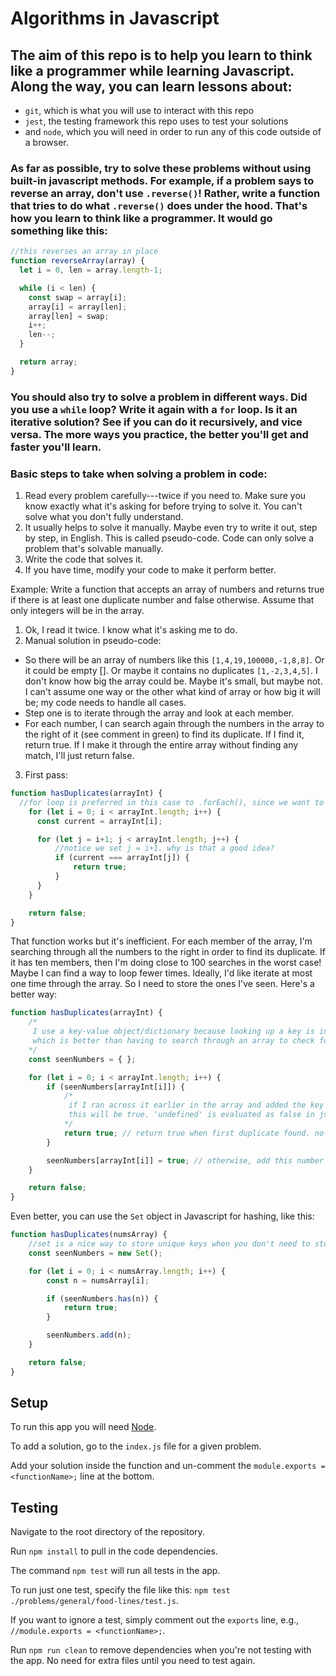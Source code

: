 # Algorithms in Javascript

## The aim of this repo is to help you learn to think like a programmer while learning Javascript. Along the way, you can learn lessons about:
  - `git`, which is what you will use to interact with this repo
  - `jest`, the testing framework this repo uses to test your solutions
  - and `node`, which you will need in order to run any of this code outside of a browser.

### As far as possible, try to solve these problems without using built-in javascript methods. For example, if a problem says to reverse an array, don't use `.reverse()`! Rather, write a function that tries to do what `.reverse()` does under the hood. That's how you learn to think like a programmer. It would go something like this:

```javascript
//this reverses an array in place
function reverseArray(array) {
  let i = 0, len = array.length-1;

  while (i < len) {
    const swap = array[i];
    array[i] = array[len];
    array[len] = swap;
    i++;
    len--;
  }

  return array;
}
```

### You should also try to solve a problem in different ways. Did you use a `while` loop? Write it again with a `for` loop. Is it an iterative solution? See if you can do it recursively, and vice versa. The more ways you practice, the better you'll get and faster you'll learn.

### Basic steps to take when solving a problem in code:
1. Read every problem carefully---twice if you need to. Make sure you know exactly what it's asking for before trying to solve it. You can't solve what you don't fully understand.
2. It usually helps to solve it manually. Maybe even try to write it out, step by step, in English. This is called pseudo-code. Code can only solve a problem that's solvable manually.
3. Write the code that solves it.
4. If you have time, modify your code to make it perform better.

Example: Write a function that accepts an array of numbers and returns true if there is at least one duplicate number and false otherwise. Assume that only integers will be in the array.

1. Ok, I read it twice. I know what it's asking me to do.
2. Manual solution in pseudo-code:
 - So there will be an array of numbers like this `[1,4,19,100000,-1,8,8]`. Or it could be empty []. Or maybe it contains no duplicates `[1,-2,3,4,5]`. I don't know how big the array could be. Maybe it's small, but maybe not. I can't assume one way or the other what kind of array or how big it will be; my code needs to handle all cases.
 - Step one is to iterate through the array and look at each member.
 - For each number, I can search again through the numbers in the array to the right of it (see comment in green) to find its duplicate. If I find it, return true. If I make it through the entire array without finding any match, I'll just return false.
3. First pass:

```javascript
function hasDuplicates(arrayInt) {
  //for loop is preferred in this case to .forEach(), since we want to stop as soon as we find the right answer.
    for (let i = 0; i < arrayInt.length; i++) {
      const current = arrayInt[i];

      for (let j = i+1; j < arrayInt.length; j++) {
          //notice we set j = i+1. why is that a good idea?
          if (current === arrayInt[j]) {
              return true;
          }
      }
    }

    return false;
}
```

That function works but it's inefficient. For each member of the array, I'm searching through all the numbers to the right in order to find its duplicate. If it has ten members, then I'm doing close to 100 searches in the worst case! Maybe I can find a way to loop fewer times. Ideally, I'd like iterate at most one time through the array. So I need to store the ones I've seen. Here's a better way:

```javascript
function hasDuplicates(arrayInt) {
    /*
     I use a key-value object/dictionary because looking up a key is instant,
     which is better than having to search through an array to check for a duplicate
    */
    const seenNumbers = { };

    for (let i = 0; i < arrayInt.length; i++) {
        if (seenNumbers[arrayInt[i]]) {
            /*
             if I ran across it earlier in the array and added the key in the dictionary,
             this will be true. 'undefined' is evaluated as false in js!
            */
            return true; // return true when first duplicate found. no need to go any further
        }

        seenNumbers[arrayInt[i]] = true; // otherwise, add this number as a key to dictionary.
    }

    return false;
}
```

Even better, you can use the `Set` object in Javascript for hashing, like this:

```javascript
function hasDuplicates(numsArray) {
    //set is a nice way to store unique keys when you don't need to store a key's value
    const seenNumbers = new Set();

    for (let i = 0; i < numsArray.length; i++) {
        const n = numsArray[i];

        if (seenNumbers.has(n)) {
            return true;
        }

        seenNumbers.add(n);
    }

    return false;
}
```

## Setup
To run this app you will need [Node](https://nodejs.org/).

To add a solution, go to the `index.js` file for a given problem.

Add your solution inside the function and un-comment the `module.exports = <functionName>;` line at the bottom.

## Testing
Navigate to the root directory of the repository.

Run `npm install` to pull in the code dependencies.

The command `npm test` will run all tests in the app.

To run just one test, specify the file like this: `npm test ./problems/general/food-lines/test.js`.

If you want to ignore a test, simply comment out the `exports` line, e.g., `//module.exports = <functionName>;`.

Run `npm run clean` to remove dependencies when you're not testing with the app. No need for extra files until you need to test again.
